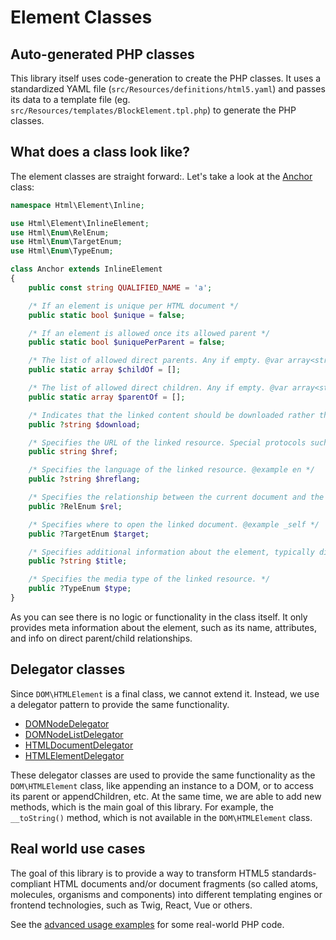 # Element Classes

## Auto-generated PHP classes

This library itself uses code-generation to create the PHP classes. It uses a standardized YAML file (`src/Resources/definitions/html5.yaml`) and passes its data to a template file (eg. `src/Resources/templates/BlockElement.tpl.php`) to generate the PHP classes.

## What does a class look like?

The element classes are straight forward:. Let's take a look at the [Anchor](https://github.com/vardumper/extended-htmldocument/blob/main//src/Element/Inline/Anchor.php) class:

```php
namespace Html\Element\Inline;

use Html\Element\InlineElement;
use Html\Enum\RelEnum;
use Html\Enum\TargetEnum;
use Html\Enum\TypeEnum;

class Anchor extends InlineElement
{
    public const string QUALIFIED_NAME = 'a';

    /* If an element is unique per HTML document */
    public static bool $unique = false;

    /* If an element is allowed once its allowed parent */
    public static bool $uniquePerParent = false;

    /* The list of allowed direct parents. Any if empty. @var array<string> */
    public static array $childOf = [];

    /* The list of allowed direct children. Any if empty. @var array<string> */
    public static array $parentOf = [];

    /* Indicates that the linked content should be downloaded rather than displayed. @example filename.pdf */
    public ?string $download;

    /* Specifies the URL of the linked resource. Special protocols such as mailto: or tel: can be used @required */
    public string $href;

    /* Specifies the language of the linked resource. @example en */
    public ?string $hreflang;

    /* Specifies the relationship between the current document and the linked document. */
    public ?RelEnum $rel;

    /* Specifies where to open the linked document. @example _self */
    public ?TargetEnum $target;

    /* Specifies additional information about the element, typically displayed as a tooltip. */
    public ?string $title;

    /* Specifies the media type of the linked resource. */
    public ?TypeEnum $type;
}
```

As you can see there is no logic or functionality in the class itself. It only provides meta information about the element, such as its name, attributes, and info on direct parent/child relationships.

## Delegator classes

Since `DOM\HTMLElement` is a final class, we cannot extend it. Instead, we use a delegator pattern to provide the same functionality.

* [DOMNodeDelegator](https://github.com/vardumper/extended-htmldocument/blob/main//src/Delegator/DOMNodeDelegator.php)
* [DOMNodeListDelegator](https://github.com/vardumper/extended-htmldocument/blob/main//src/Delegator/DOMNodeListDelegator.php)
* [HTMLDocumentDelegator](https://github.com/vardumper/extended-htmldocument/blob/main//src/Delegator/HTMLDocumentDelegator.php)
* [HTMLElementDelegator](https://github.com/vardumper/extended-htmldocument/blob/main//src/Delegator/HTMLElementDelegator.php)

These delegator classes are used to provide the same functionality as the `DOM\HTMLElement` class, like appending an instance to a DOM, or to access its parent or appendChildren, etc.
At the same time, we are able to add new methods, which is the main goal of this library. For example, the `__toString()` method, which is not available in the `DOM\HTMLElement` class.

## Real world use cases
The goal of this library is to provide a way to transform HTML5 standards-compliant HTML documents and/or document fragments (so called atoms, molecules, organisms and components) into different templating engines or frontend technologies, such as Twig, React, Vue or others.

See the [advanced usage examples](./advanced-examples/) for some real-world PHP code.
